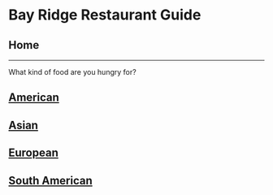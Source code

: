 # Bay Ridge Restaurant Guide
## Home
---
What kind of food are you hungry for?
## [American](american/american.md)

## [Asian](asian/asian.md)

## [European](european/european.md)

## [South American](south-american.)